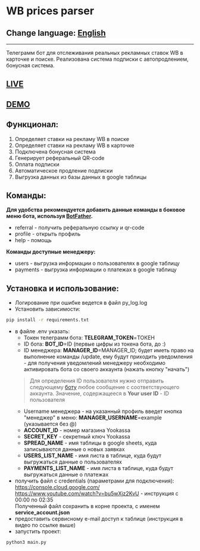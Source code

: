 # WB prices parser
## Change language: [English](README.en.md)
***
Телеграмм бот для отслеживания реальных рекламных ставок WB в карточке и поиске. Реализована система подписки с автопродлением, бонусная система.
## [LIVE](https://t.me/WildBoost_bot)
## [DEMO](README.demo.md)
## Функционал:
1. Определяет ставки на рекламу WB в поиске
2. Определяет ставки на рекламу WB в карточке
3. Подключена бонусная система
4. Генерирует реферальный QR-code
5. Оплата подписки
6. Автоматическое продление подписки
7. Выгрузка данных из базы данных в google таблицы
## Команды:
**Для удобства рекомендуется добавить данные команды в боковое меню бота, используя [BotFather](https://t.me/BotFather).**
- referral - получить реферальную ссылку и qr-code
- profile - открыть профиль
- help - помощь

**Команды доступные менеджеру:**
- users - выгрузка информации о пользователях в google таблицу
- payments - выгрузка информации о платежах в google таблицу

## Установка и использование:
- Логирование при ошибке ведется в файл py_log.log
- Установить зависимости:
```sh
pip install -r requirements.txt
```
- в файле .env указать:
  - Токен телеграмм бота: **TELEGRAM_TOKEN**=ТОКЕН
  - ID бота: **BOT_ID**=ID (первые цифры из токена бота, до :)
  - ID менеджера: **MANAGER_ID**=MANAGER_ID; будет иметь право на выполнение команды /update, ему будут приходить уведомления - для получения уведомлений менеджеру необходимо активировать бота со своего аккаунта (нажать кнопку "начать")
  > Для определения ID пользователя нужно отправить следующему [боту](https://t.me/getmyid_bot) любое сообщение с соответствующего аккаунта. Значение, содержащееся в **Your user ID** - ID пользователя
  - Username менеджера - на указанный профиль введет кнопка "менеджер" в меню: **MANAGER_USERNAME**=example (указывается без @)
  - **ACCOUNT_ID** - номер магазина Yookassa
  - **SECRET_KEY** - секретный ключ Yookassa
  - **SPREAD_NAME** - имя таблицы в google sheets, куда записываются данные о новых заявках
  - **USERS_LIST_NAME** - имя листа в таблице, куда будут выгружаться данные о пользователях
  - **PAYMENTS_LIST_NAME** - имя листа в таблице, куда будут выгружаться данные о платежах
- получить файл c credentials (параметрами для подключения):\
https://console.cloud.google.com/ \
https://www.youtube.com/watch?v=bu5wXjz2KvU - инструкция с 00:00 по 02:35\
Полученный файл сохранить в корне проекта, с именем **service_account.json**
- предоставить сервисному e-mail доступ к таблице (инструкция в видео по ссылке выше)
- запустить проект:
```sh
python3 main.py
```
